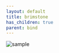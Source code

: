 ```yaml
---
layout: default
title: brimstone
has_children: true
parent: bind
---
```


![sample](/valo-st-point/image/valorant_sample.png)
